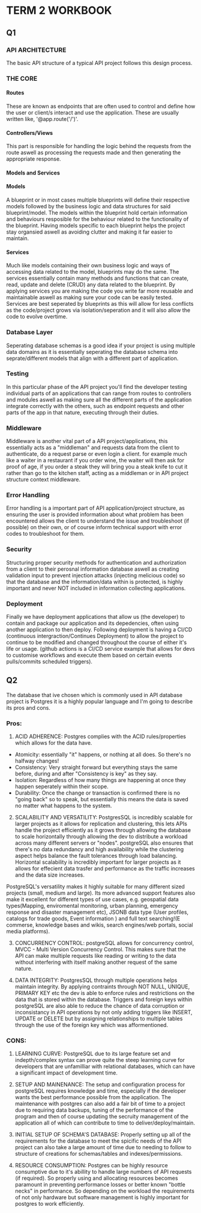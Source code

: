 # TERM 2 WORKBOOK

## Q1

### API ARCHITECTURE

The basic API structure of a typical API project follows this design process.


### THE CORE
#### Routes

These are known as endpoints that are often used to control and define how the user or client/s interact and use the application. These are usually written like, 
'@app.route('/')'.

#### Controllers/Views

This part is responsible for handling the logic behind the requests from the route aswell as processing the requests made and then generating the appropriate response.

#### Models and Services

#### Models

A blueprint or in most cases multiple blueprints will define their respective models followed by the business logic and data structures for said blueprint/model.
The models within the blueprint hold certain information and behaviours resposible for the behaviour related to the functionality of the blueprint. Having models specific to each blueprint helps the project stay organsied aswell as avoiding clutter and making it far easier to maintain.

#### Services

Much like models containing their own business logic and ways of accessing data related to the model, blueprints may do the same.
The services essentially contain many methods and functions that can create, read, update and delete (CRUD) any data related to the blueprint.
By applying services you are making the code you write far more reusable and maintainable aswell as making sure your code can be easily tested.
Services are best seperated by blueprints as this will allow for less conflicts as the code/project grows via isolation/seperation and it will also allow the code to evolve overtime.

### Database Layer

Seperating database schemas is a good idea if your project is using multiple data domains as it is essentially seperating the database schema into seprate/different models that align with a different part of application.

### Testing

In this particular phase of the API project you'll find the developer testing individual parts of an applications that can range from routes to controllers and modules aswell as making sure all the different parts of the application integrate correctly with the others, such as endpoint requests and other parts of the app in that nature, executing through their duties.

### Middleware

Middleware is another vital part of a API project/applications, this essentially acts as a "middleman" and requests data from the client to authenticate, do a request parse or even login a client.
for example much like a waiter in a restaurant if you order wine, the waiter will then ask for proof of age, if you order a steak they will bring you a steak knife to cut it rather than go to the kitchen staff, acting as a middleman or in API project structure context middleware.

### Error Handling

Error handling is a important part of API application/project structure, as ensuring the user is provided information about what problem has been encountered allows the client to understand the issue and troubleshoot (if possible) on their own, or of course inform technical support with error codes to troubleshoot for them.

### Security 

Structuring proper security methods for authentication and authorization from a client to their perosnal information database aswell as creating validation input to prevent injection attacks (injecting melicious code) so that the database and the information/data within is protected, is highly important and never NOT included in information collecting applications.

### Deployment

Finally we have deployment applications that allow us (the developer) to contain and package our application and its depedencies, often using another application to then deploy.
Following deployment is having a CI/CD (continuous intergraction/Continues Deployment) to allow the project to continue to be modified and changed throughout the course of either it's life or usage.
(github actions is a CI/CD service example that allows for devs to customise workflows and execute them based on certain events pulls/commits scheduled triggers).

## Q2

The database that ive chosen which is commonly used in API database project is Postgres it is a highly popular language and I'm going to describe its pros and cons.

### Pros:

1. ACID ADHERENCE: Postgres complies with the ACID rules/properties which allows for the data have.
- Atomicity: essentially "it" happens, or nothing at all does. So there's no halfway changes!
- Consistency: Very straight forward but everything stays the same before, during and after "Consistency is key" as they say.
- Isolation: Regardless of how many things are happening at once they happen seperately within their scope.
- Durability: Once the change or transaction is confirmed there is no "going back" so to speak, but essentially this means the data is saved no matter what happens to the system.

2. SCALABILITY AND VERSATILITY: PostgresSQL is incredibly scalable for larger projects as it allows for replication and clustering, this lets APIs handle the project efficiently as it grows through allowing the database to scale horizontally through allowing the dev to distribute a workload across many different servers or "nodes". postgreSQL also ensures that there's no data redundancy and high availability while the clustering aspect helps balance the fault tolerances through load balancing. Horizontal scalability is incredibly important for larger projects as it allows for effecient data trasfer and performance as the traffic increases and the data size increases.

PostgreSQL's versatility makes it highly suitable for many different sized projects (small, medium and large). Its more advanced support features also make it excellent for different types of use cases, e.g. geospatial data types(Mapping, enviromental monitoring, urban planning, emergency response and disaster management etc), JSONB data type (User profiles, catalogs for trade goods, Event information ) and full text searching!(E commerse, knowledge bases and wikis, search engines/web portals, social media platforms). 

3. CONCURRENCY CONTROL: postgreSQL allows for concurrency control, MVCC - Multi Version Concurrency Control. This makes sure that the API can make multiple requests like reading or writing to the data without interfering with itself making another request of the same nature.

4. DATA INTEGRITY: PostgresSQL through multiple operations helps maintain integrity. By applying contraints through NOT NULL, UNIQUE, PRIMARY KEY etc the dev is able to enforce rules and restrictions on the data that is stored within the database. Triggers and foreign keys within postgreSQL are also able to reduce the chance of data corruption or inconsistancy in API operations by not only adding triggers like INSERT, UPDATE or DELETE but by assigning relationships to multiple tables through the use of the foreign key which was afformentioned.

### CONS:

1. LEARNING CURVE: PostgreSQL due to its large feature set and indepth/complex syntax can prove quite the steep learning curve for developers that are unfamilliar with relational databases, which can have a significant impact of development time.

2. SETUP AND MAINENANCE: The setup and configuration process for postgreSQL requires knowledge and time, especially if the developer wants the best performance possible from the application. The maintenance with postgres can also add a fair bit of time to a project due to requiring data backups, tuning of the performance of the program and then of course updating the secruity management of the application all of which can contribute to time to deliver/deploy/maintain. 

3. INITIAL SETUP OF SCHEMA'S DATABASE: Properly setting up all of the requirements for the database to meet the spicific needs of the API project can also take a large amount of time due to needing to follow to structure of creations for schemas/tables and indexes/permissions. 

4. RESOURCE CONSUMPTION: Postgres can be highly resource consumptive due to  it's abillity to handle large numbers of API requests (if required). So properly using and allocating resources becomes paramount in preventing performance losses or better known "bottle necks" in performance.
So depending on the workload the requirements of not only hardware but software management is highly important for postgres to work efficiently. 